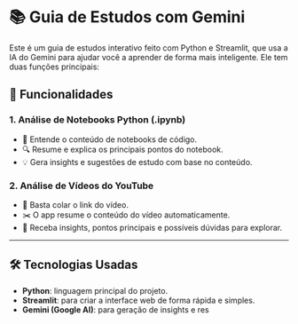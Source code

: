 # 📚 Guia de Estudos com Gemini

Este é um guia de estudos interativo feito com Python e Streamlit, que usa a IA do Gemini para ajudar você a aprender de forma mais inteligente. Ele tem duas funções principais:

## 🚀 Funcionalidades

### 1. Análise de Notebooks Python (.ipynb)
- 🧠 Entende o conteúdo de notebooks de código.
- 🔍 Resume e explica os principais pontos do notebook.
- 💡 Gera insights e sugestões de estudo com base no conteúdo.

### 2. Análise de Vídeos do YouTube
- 🎥 Basta colar o link do vídeo.
- ✂️ O app resume o conteúdo do vídeo automaticamente.
- 💭 Receba insights, pontos principais e possíveis dúvidas para explorar.

---

## 🛠️ Tecnologias Usadas

- **Python**: linguagem principal do projeto.
- **Streamlit**: para criar a interface web de forma rápida e simples.
- **Gemini (Google AI)**: para geração de insights e res
